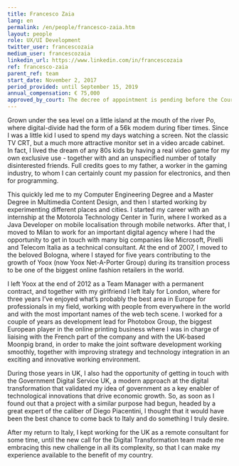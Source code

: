 ```yaml
---
title: Francesco Zaia
lang: en
permalink: /en/people/francesco-zaia.htm
layout: people
role: UX/UI Development
twitter_user: francescozaia
medium_user: francescozaia
linkedin_url: https://www.linkedin.com/in/francescozaia
ref: francesco-zaia
parent_ref: team
start_date: November 2, 2017
period_provided: until September 15, 2019
annual_compensation: € 75,000
approved_by_court: The decree of appointment is pending before the Court of Auditors.
---
```

Grown under the sea level on a little island at the mouth of the river Po, where digital-divide had the form of a 56k modem during fiber times. Since I was a little kid I used to spend my days watching a screen. Not the classic TV CRT, but a much more attractive monitor set in a video arcade cabinet. In fact, I lived the dream of any 80s kids by having a real video game for my own exclusive use - together with and an unspecified number of totally disinterested friends. Full credits goes to my father, a worker in the gaming industry, to whom I can certainly count my passion for electronics, and then for programming.

This quickly led me to my Computer Engineering Degree and a Master Degree in Multimedia Content Design, and then I started working by experimenting different places and cities. I started my career with an internship at the Motorola Technology Center in Turin, where I worked as a Java Developer on mobile localisation through mobile networks. After that, I moved to Milan to work for an important digital agency where I had the opportunity to get in touch with many big companies like Microsoft, Pirelli and Telecom Italia as a technical consultant. At the end of 2007, I moved to the beloved Bologna, where I stayed for five years contributing to the growth of Yoox (now Yoox Net-A-Porter Group) during its transition process to be one of the biggest online fashion retailers in the world.

I left Yoox at the end of 2012 as a Team Manager with a permanent contract, and together with my girlfriend I left Italy for London, where for three years I’ve enjoyed what’s probably the best area in Europe for professionals in my field, working with people from everywhere in the world and with the most important names of the web tech scene. I worked for a couple of years as development lead for Photobox Group, the biggest European player in the online printing business where I was in charge of liaising with the French part of the company and with the UK-based Moonpig brand, in order to make the joint software development working smoothly, together with improving strategy and technology integration in an exciting and innovative working environment.

During those years in UK, I also had the opportunity of getting in touch with the Government Digital Service UK, a modern approach at the digital transformation that validated my idea of government as a key enabler of technological innovations that drive economic growth. So, as soon as I found out that a project with a similar purpose had begun, headed by a great expert of the caliber of Diego Piacentini, I thought that it would have been the best chance to come back to Italy and do something I truly desire.

After my return to Italy, I kept working for the UK as a remote consultant for some time, until the new call for the Digital Transformation team made me embracing this new challenge in all its complexity, so that I can make my experience available to the benefit of my country.